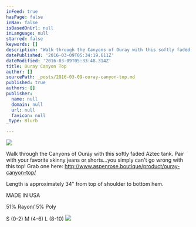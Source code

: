 ```yaml
---
inFeed: true
hasPage: false
inNav: false
isBasedOnUrl: null
inLanguage: null
starred: false
keywords: []
description: "Walk through the Canyons of Ouray with this softly faded Aztec tank. Pair with your favorite\_skinny\_jeans or shorts…you simply can’t go wrong with this top! Grab one here: http://www.aspenrose.boutique/product/ouray-canyon-top/"
datePublished: '2016-03-09T05:34:19.611Z'
dateModified: '2016-03-09T05:33:48.314Z'
title: Ouray Canyon Top
author: []
sourcePath: _posts/2016-03-09-ouray-canyon-top.md
published: true
authors: []
publisher:
  name: null
  domain: null
  url: null
  favicon: null
_type: Blurb

---
```

![](https://the-grid-user-content.s3-us-west-2.amazonaws.com/2564526c-134a-4d3b-8ace-02cb31ca45bb.jpg)

Walk through the Canyons of Ouray with this softly faded Aztec tank. Pair with your favorite skinny jeans or shorts...you simply can't go wrong with this top! Grab one here: http://www.aspenrose.boutique/product/ouray-canyon-top/

Length is approximately 34″ from top of shoulder to bottom hem.

MADE IN USA

51% Rayon/ 5% Poly

S (0-2)  M (4-6)  L (8-10)
![](https://the-grid-user-content.s3-us-west-2.amazonaws.com/b256f5ed-675a-4b28-9137-0d0193687629.jpg)